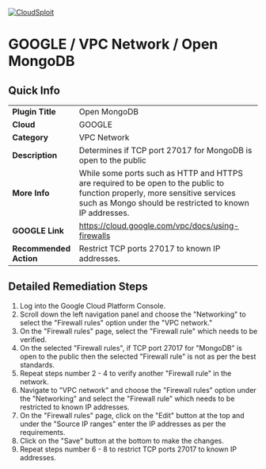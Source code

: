 [![CloudSploit](https://cloudsploit.com/img/logo-new-big-text-100.png "CloudSploit")](https://cloudsploit.com)

# GOOGLE / VPC Network / Open MongoDB

## Quick Info

| | |
|-|-|
| **Plugin Title** | Open MongoDB |
| **Cloud** | GOOGLE |
| **Category** | VPC Network |
| **Description** | Determines if TCP port 27017 for MongoDB is open to the public |
| **More Info** | While some ports such as HTTP and HTTPS are required to be open to the public to function properly, more sensitive services such as Mongo should be restricted to known IP addresses. |
| **GOOGLE Link** | https://cloud.google.com/vpc/docs/using-firewalls |
| **Recommended Action** | Restrict TCP ports 27017 to known IP addresses. |

## Detailed Remediation Steps
1. Log into the Google Cloud Platform Console.
2. Scroll down the left navigation panel and choose the "Networking" to select the "Firewall rules" option under the "VPC network."
3. On the "Firewall rules" page, select the "Firewall rule" which needs to be verified.
4. On the selected "Firewall rules", if TCP port 27017 for "MongoDB" is open to the public then the selected "Firewall rule" is not as per the best standards.
5. Repeat steps number 2 - 4 to verify another "Firewall rule" in the network.
6. Navigate to "VPC network" and choose the "Firewall rules" option under the "Networking" and select the "Firewall rule" which needs to be restricted to known IP addresses.
7. On the "Firewall rules" page, click on the "Edit" button at the top and under the "Source IP ranges" enter the IP addresses as per the requirements.
8. Click on the "Save" button at the bottom to make the changes.
9. Repeat steps number 6 - 8 to restrict TCP ports 27017 to known IP addresses.